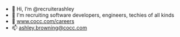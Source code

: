- 👋 Hi, I’m @recruiterashley
- 👀 I'm recruiting software developers, engineers, techies of all kinds
- 💞️ www.cocc.com/careers
- 📫 ashley.browning@cocc.com 

<!---
recruiterashley/recruiterashley is a ✨ special ✨ repository because its `README.md` (this file) appears on your GitHub profile.
You can click the Preview link to take a look at your changes.
--->

